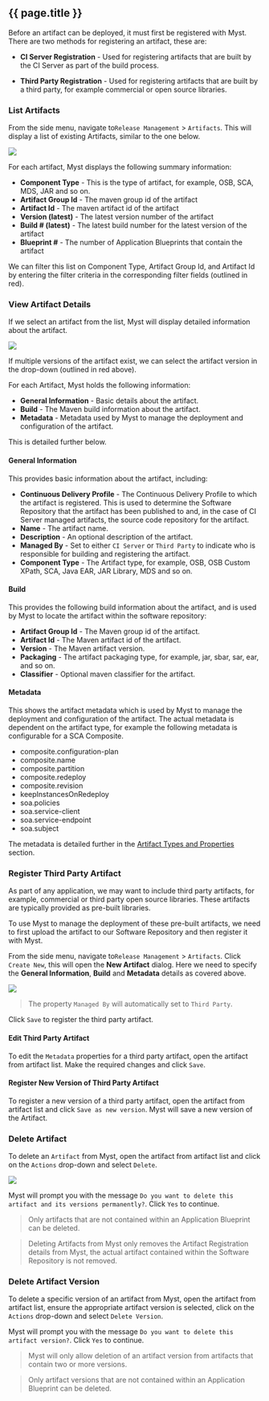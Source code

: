 ## {{ page.title }}

Before an artifact can be deployed, it must first be registered with Myst. There are two methods for registering an artifact, these are:
* **CI Server Registration** - Used for registering artifacts that are built by the CI Server as part of the build process.

* **Third Party Registration** - Used for registering artifacts that are built by a third party, for example commercial or open source libraries.

### List Artifacts
From the side menu, navigate to`Release Management` > `Artifacts`. This will display a list of existing Artifacts, similar to the one below.

![](img/artifactListView.png)

For each artifact, Myst displays the following summary information:
* **Component Type** - This is the type of artifact, for example, OSB, SCA, MDS, JAR and so on.
* **Artifact Group Id** - The maven group id of the artifact
* **Artifact Id** - The maven artifact id of the artifact
* **Version (latest)** - The latest version number of the artifact
* **Build # (latest)** - The latest build number for the latest version of the artifact
* **Blueprint #** - The number of Application Blueprints that contain the artifact

We can filter this list on Component Type, Artifact Group Id, and Artifact Id by entering the filter criteria in the corresponding filter fields (outlined in red).

### View Artifact Details
If we select an artifact from the list, Myst will display detailed information about the artifact.

![](img/artifactView.png)

If multiple versions of the artifact exist, we can select the artifact version in the drop-down (outlined in red above).

For each Artifact, Myst holds the following information:
* **General Information** - Basic details about the artifact.
* **Build** - The Maven build information about the artifact.
* **Metadata** - Metadata used by Myst to manage the deployment and configuration of the artifact.

This is detailed further below.

#### General Information
This provides basic information about the artifact, including:
* **Continuous Delivery Profile** - The Continuous Delivery Profile to which the artifact is registered. This is used to determine the Software Repository that the artifact has been published to and, in the case of CI Server managed artifacts, the source code repository for the artifact.
* **Name** - The artifact name.
* **Description** - An optional description of the artifact.
* **Managed By** - Set to either `CI Server` or `Third Party` to indicate who is responsible for building and registering the artifact.
* **Component Type** - The Artifact type, for example, OSB, OSB Custom XPath, SCA, Java EAR, JAR Library, MDS and so on.

#### Build
This provides the following build information about the artifact, and is used by Myst to locate the artifact within the software repository:
* **Artifact Group Id** - The Maven group id of the artifact. 
* **Artifact Id** - The Maven artifact id of the artifact. 
* **Version** - The Maven artifact version.
* **Packaging** - The artifact packaging type, for example, jar, sbar, sar, ear, and so on.
* **Classifier** - Optional maven classifier for the artifact.

#### Metadata
This shows the artifact metadata which is used by Myst to manage the deployment and configuration of the artifact. The actual metadata is dependent on the artifact type, for example the following metadata is configurable for a SCA Composite.
* composite.configuration-plan
* composite.name
* composite.partition
* composite.redeploy
* composite.revision
* keepInstancesOnRedeploy
* soa.policies
* soa.service-client
* soa.service-endpoint
* soa.subject

The metadata is detailed further in the [Artifact Types and Properties](/appendix/artifact/README.md) section.

### Register Third Party Artifact
As part of any application, we may want to include third party artifacts, for example, commercial or third party open source libraries. These artifacts are typically provided as pre-built libraries.

To use Myst to manage the deployment of these pre-built artifacts, we need to first upload the artifact to our Software Repository and then register it with Myst.

From the side menu, navigate to`Release Management` > `Artifacts`. Click `Create New`, this will open the **New Artifact** dialog. Here we need to specify the **General Information**, **Build** and **Metadata** details as covered above.

![](img/artifactNew.png)

> The property `Managed By` will automatically set to `Third Party`.

Click `Save` to register the third party artifact.

#### Edit Third Party Artifact
To edit the `Metadata` properties for a third party artifact, open the artifact from artifact list. Make the required changes and click `Save`.

#### Register New Version of Third Party Artifact
To register a new version of a third party artifact, open the artifact from artifact list and click `Save as new version`. Myst will save a new version of the Artifact.

### Delete Artifact
To delete an `Artifact` from Myst, open the artifact from artifact list and click on the `Actions` drop-down and select `Delete`.

![](img/artifactDelete.png)

Myst will prompt you with the message `Do you want to delete this artifact and its versions permanently?`. Click `Yes` to continue.

> Only artifacts that are not contained within an Application Blueprint can be deleted.

> Deleting Artifacts from Myst only removes the Artifact Registration details from Myst, the actual artifact contained within the Software Repository is not removed.

### Delete Artifact Version
To delete a specific version of an artifact from Myst, open the artifact from artifact list, ensure the appropriate artifact version is selected, click on the `Actions` drop-down and select `Delete Version`.

Myst will prompt you with the message `Do you want to delete this artifact version?`. Click `Yes` to continue.

> Myst will only allow deletion of an artifact version from artifacts that contain two or more versions.

> Only artifact versions that are not contained within an Application Blueprint can be deleted.




